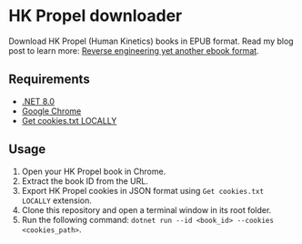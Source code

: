 # HK Propel downloader

Download HK Propel (Human Kinetics) books in EPUB format. Read my blog post to learn more: [Reverse engineering yet another ebook format](https://mijailovic.net/2022/12/25/hkpropel/).

## Requirements

- [.NET 8.0](https://dotnet.microsoft.com/en-us/download/dotnet/8.0)
- [Google Chrome](https://www.google.com/chrome/)
- [Get cookies.txt LOCALLY](https://chromewebstore.google.com/detail/get-cookiestxt-locally/cclelndahbckbenkjhflpdbgdldlbecc)

## Usage

1) Open your HK Propel book in Chrome.
2) Extract the book ID from the URL.
3) Export HK Propel cookies in JSON format using `Get cookies.txt LOCALLY` extension.
4) Clone this repository and open a terminal window in its root folder.
5) Run the following command: `dotnet run --id <book_id> --cookies <cookies_path>`.
